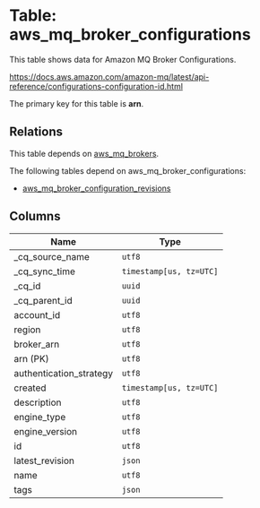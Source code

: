 # Table: aws_mq_broker_configurations

This table shows data for Amazon MQ Broker Configurations.

https://docs.aws.amazon.com/amazon-mq/latest/api-reference/configurations-configuration-id.html

The primary key for this table is **arn**.

## Relations

This table depends on [aws_mq_brokers](aws_mq_brokers).

The following tables depend on aws_mq_broker_configurations:
  - [aws_mq_broker_configuration_revisions](aws_mq_broker_configuration_revisions)

## Columns

| Name          | Type          |
| ------------- | ------------- |
|_cq_source_name|`utf8`|
|_cq_sync_time|`timestamp[us, tz=UTC]`|
|_cq_id|`uuid`|
|_cq_parent_id|`uuid`|
|account_id|`utf8`|
|region|`utf8`|
|broker_arn|`utf8`|
|arn (PK)|`utf8`|
|authentication_strategy|`utf8`|
|created|`timestamp[us, tz=UTC]`|
|description|`utf8`|
|engine_type|`utf8`|
|engine_version|`utf8`|
|id|`utf8`|
|latest_revision|`json`|
|name|`utf8`|
|tags|`json`|